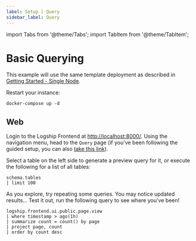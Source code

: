 ```yaml
---
label: Setup | Query
sidebar_label: Query
---
```

import Tabs from '@theme/Tabs';
import TabItem from '@theme/TabItem';

# Basic Querying

This example will use the same template deployment as described in [Getting Started - Single Node](/docs/getting-started/single-node).

Restart your instance:
<Tabs groupId="daemon" defaultValue="docker">
  <TabItem value="docker" label="Docker" default>

```shell 
docker-compose up -d
```
  </TabItem>
</Tabs>

## Web

Login to the Logship Frontend at [http://localhost:8000/](http://localhost:8000/). Using the navigation menu, head to the `Query` page (if you've been following the guided setup, you can also [take this link](http://localhost:8000/query/00000000-0000-0000-0000-000000000000)).

Select a table on the left side to generate a preview query for it, or execute the following for a list of all tables:

```kusto
schema.tables
| limit 100
```

As you explore, try repeating some queries. You may notice updated results... Test it out, run the following query to see where you've been!

```kusto
logship.frontend.ui.public.page.view
| where timestamp > ago(1h)
| summarize count = count() by page
| project page, count
| order by count desc
```